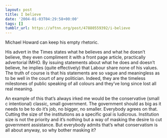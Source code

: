 ```yaml
---
layout: post
title: I believe
date: '2004-01-03T04:29:58+00:00'
tags: []
tumblr_url: https://aftnn.org/post/47880559392/i-believe
---
```

<p>Michael Howard can keep his empty rhetoric.</p>
<p>His advert in the Times states what he believes and what he doesn&rsquo;t believe, they even compliment it with a front page article, practically advertorial IMHO. By issuing statements about what he does and doesn&rsquo;t believe, he implies (quite effectively) that Labour share none of his values. The truth of course is that his statements are so vague and meaningless as to be well in the court of any politician. Indeed, they are the timeless milestones of public speaking of all colours and they&rsquo;ve long since lost all real meaning.</p>
<p>An example of this that&rsquo;s always irked me would be the conservative (small c intentional) classic, small government. The government should as big as it needs to be to do it&rsquo;s job, no bigger, no smaller. Everybody agrees on that. Cutting the size of the institutions as a specific goal is ludicrous. Institution size is not the priority and it&rsquo;s nothing but a way of masking the desire to cut government assistance. But everybody admits that&rsquo;s what conservatism is all about anyway, so why bother masking it?</p>
